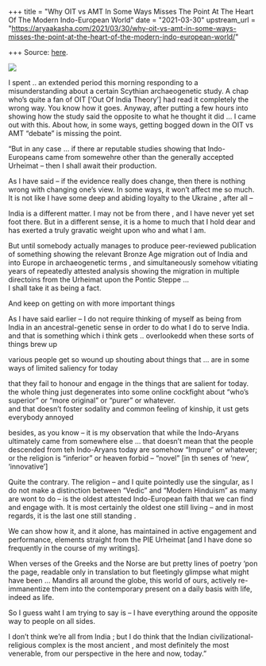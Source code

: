 +++
title = "Why OIT vs AMT In Some Ways Misses The Point At The Heart Of The Modern Indo-European World"
date = "2021-03-30"
upstream_url = "https://aryaakasha.com/2021/03/30/why-oit-vs-amt-in-some-ways-misses-the-point-at-the-heart-of-the-modern-indo-european-world/"

+++
Source: [here](https://aryaakasha.com/2021/03/30/why-oit-vs-amt-in-some-ways-misses-the-point-at-the-heart-of-the-modern-indo-european-world/).

![](https://aryaakasha.files.wordpress.com/2021/03/1200px-indo-european_branches_map.svg_.png?w=1024)

I spent .. an extended period this morning responding to a
misunderstanding about a certain Scythian archaeogenetic study. A chap
who’s quite a fan of OIT \[‘Out Of India Theory’\] had read it
completely the wrong way. You know how it goes. Anyway, after putting a
few hours into showing how the study said the opposite to what he
thought it did … I came out with this. About how, in some ways, getting
bogged down in the OIT vs AMT “debate” is missing the point.

“But in any case … if there ar reputable studies showing that
Indo-Europeans came from somewehre other than the generally accepted
Urheimat – then I shall await their production.

As I have said – if the evidence really does change, then there is
nothing wrong with changing one’s view. In some ways, it won’t affect me
so much. It is not like I have some deep and abiding loyalty to the
Ukraine , after all –

India is a different matter. I may not be from there , and I have never
yet set foot there. But in a different sense, it is a home to much that
I hold dear and has exerted a truly gravatic weight upon who and what I
am.

But until somebody actually manages to produce peer-reviewed publication
of something showing the relevant Bronze Age migration out of India and
into Europe in archaeogenetic terms , and simultaneously somehow
vitiating years of repeatedly attested analysis showing the migration in
multiple directoins from the Urheimat upon the Pontic Steppe …  
I shall take it as being a fact.

And keep on getting on with more important things

As I have said earlier – I do not require thinking of myself as being
from India in an ancestral-genetic sense in order to do what I do to
serve India.  
and that is something which i think gets .. overlookedd when these sorts
of things brew up

various people get so wound up shouting about things that … are in some
ways of limited saliency for today

that they fail to honour and engage in the things that are salient for
today.  
the whole thing just degenerates into some online cockfight about “who’s
superior” or “more original” or “purer” or whatever.  
and that doesn’t foster sodality and common feeling of kinship, it ust
gets everybody annoyed

besides, as you know – it is my observation that while the Indo-Aryans
ultimately came from somewhere else … that doesn’t mean that the people
descended from teh Indo-Aryans today are somehow “Impure” or whatever;
or the religion is “inferior” or heaven forbid – “novel” \[in th senes
of ‘new’, ‘innovative’\]

Quite the contrary. The religion – and I quite pointedly use the
singular, as I do not make a distinction between “Vedic” and “Modern
Hinduism” as many are wont to do – is the oldest attested Indo-European
faith that we can find and engage with. It is most certainly the oldest
one still living – and in most regards, it is the last one still
standing .

We can show how it, and it alone, has maintained in active engagement
and performance, elements straight from the PIE Urheimat \[and I have
done so frequently in the course of my writings\].

When verses of the Greeks and the Norse are but pretty lines of poetry
‘pon the page, readable only in translation to but fleetingly glimpse
what might have been … Mandirs all around the globe, this world of ours,
actively re-immanentize them into the contemporary present on a daily
basis with life, indeed as life.

So I guess waht I am trying to say is – I have everything around the
opposite way to people on all sides.

I don’t think we’re all from India ; but I do think that the Indian
civilizational-religious complex is the most ancient , and most
definitely the most venerable, from our perspective in the here and now,
today.”
